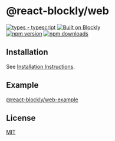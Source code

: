 # @react-blockly/web

[![types - typescript](https://img.shields.io/npm/types/badge-maker)](https://www.typescriptlang.org)
[![Built on Blockly](https://tinyurl.com/built-on-blockly)](https://github.com/google/blockly)
<br/>
[![npm version](https://img.shields.io/npm/v/@react-blockly/web.svg)](https://www.npmjs.com/package/@react-blockly/web)
[![npm downloads](https://img.shields.io/npm/dm/@react-blockly/web.svg?style=flat)](https://www.npmjs.com/package/@react-blockly/web)

## Installation

See [Installation Instructions](https://github.com/SerSerch/react-blockly/blob/main/docs/web.md).

## Example

[@react-blockly/web-example](https://github.com/SerSerch/react-blockly/blob/main/examples/web-example)

## License

[MIT](LICENSE)
